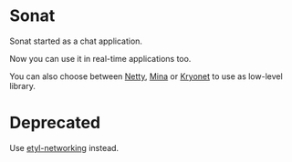 Sonat
=====

Sonat started as a chat application.

Now you can use it in real-time applications too.

You can also choose between [Netty](http://netty.io/), [Mina](https://mina.apache.org/) or [Kryonet](https://github.com/EsotericSoftware/kryonet) to use as low-level library.

# Deprecated

Use [etyl-networking](https://github.com/Harium/etyl-networking) instead.

